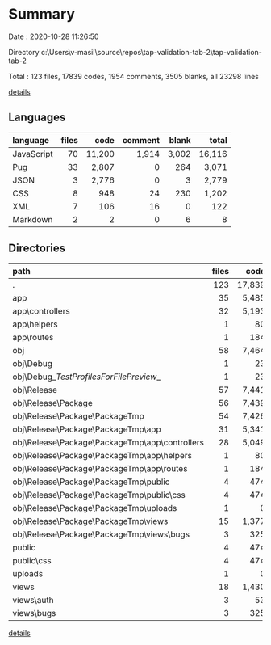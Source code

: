 # Summary

Date : 2020-10-28 11:26:50

Directory c:\Users\v-masil\source\repos\tap-validation-tab-2\tap-validation-tab-2

Total : 123 files,  17839 codes, 1954 comments, 3505 blanks, all 23298 lines

[details](details.md)

## Languages
| language | files | code | comment | blank | total |
| :--- | ---: | ---: | ---: | ---: | ---: |
| JavaScript | 70 | 11,200 | 1,914 | 3,002 | 16,116 |
| Pug | 33 | 2,807 | 0 | 264 | 3,071 |
| JSON | 3 | 2,776 | 0 | 3 | 2,779 |
| CSS | 8 | 948 | 24 | 230 | 1,202 |
| XML | 7 | 106 | 16 | 0 | 122 |
| Markdown | 2 | 2 | 0 | 6 | 8 |

## Directories
| path | files | code | comment | blank | total |
| :--- | ---: | ---: | ---: | ---: | ---: |
| . | 123 | 17,839 | 1,954 | 3,505 | 23,298 |
| app | 35 | 5,485 | 940 | 1,478 | 7,903 |
| app\controllers | 32 | 5,193 | 834 | 1,381 | 7,408 |
| app\helpers | 1 | 80 | 14 | 13 | 107 |
| app\routes | 1 | 184 | 57 | 61 | 302 |
| obj | 58 | 7,464 | 961 | 1,737 | 10,162 |
| obj\Debug | 1 | 23 | 4 | 0 | 27 |
| obj\Debug\__TestProfilesForFilePreview__ | 1 | 23 | 4 | 0 | 27 |
| obj\Release | 57 | 7,441 | 957 | 1,737 | 10,135 |
| obj\Release\Package | 56 | 7,439 | 957 | 1,737 | 10,133 |
| obj\Release\Package\PackageTmp | 54 | 7,426 | 957 | 1,737 | 10,120 |
| obj\Release\Package\PackageTmp\app | 31 | 5,341 | 916 | 1,452 | 7,709 |
| obj\Release\Package\PackageTmp\app\controllers | 28 | 5,049 | 810 | 1,355 | 7,214 |
| obj\Release\Package\PackageTmp\app\helpers | 1 | 80 | 14 | 13 | 107 |
| obj\Release\Package\PackageTmp\app\routes | 1 | 184 | 57 | 61 | 302 |
| obj\Release\Package\PackageTmp\public | 4 | 474 | 12 | 115 | 601 |
| obj\Release\Package\PackageTmp\public\css | 4 | 474 | 12 | 115 | 601 |
| obj\Release\Package\PackageTmp\uploads | 1 | 0 | 1 | 0 | 1 |
| obj\Release\Package\PackageTmp\views | 15 | 1,377 | 0 | 130 | 1,507 |
| obj\Release\Package\PackageTmp\views\bugs | 3 | 325 | 0 | 23 | 348 |
| public | 4 | 474 | 12 | 115 | 601 |
| public\css | 4 | 474 | 12 | 115 | 601 |
| uploads | 1 | 0 | 1 | 0 | 1 |
| views | 18 | 1,430 | 0 | 134 | 1,564 |
| views\auth | 3 | 53 | 0 | 4 | 57 |
| views\bugs | 3 | 325 | 0 | 23 | 348 |

[details](details.md)